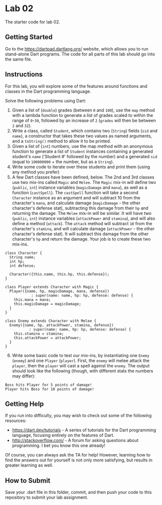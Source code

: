 # Lab 02
The starter code for lab 02.

## Getting Started
Go to the https://dartpad.dartlang.org/ website, which allows you to run stand-alone Dart programs.  The code for all parts of this lab should go into the same file.

## Instructions
For this lab, you will explore some of the features around functions and classes in the Dart programming language.
 
Solve the following problems using Dart:

1. Given a list of (`double`) grades (between `0` and `100`), use the `map` method with a lambda function to generate a list of grades scaled to within the range of `0`-`30`, followed by an increase of `2` (`grades` will then be between `2` and `32`).
2. Write a class, called `Student`, which contains two (`String`) fields (`sid` and `name`), a constructor that takes these two values as named arguments, and a `toString()` method to allow it to be printed.
3. Given a list of (`int`) numbers, use the map method with an anonymous function to generate a list of `Student` instances containing a generated student's `name` ('Student #' followed by the number) and a generated `sid` (equal to `100000000` + the number, but as a `String`).
4. Write some code to iterate over these students and print them (using any method you prefer)
5. A few Dart classes have been defined, below.  The 2nd and 3rd classes use two mix-ins called `Magic` and `Melee`.  The `Magic` mix-in will define two (`public`, `int`) instance variables (`magicDamage` and `mana`), as well as a function (`castSpell`).  The `castSpell` function will take a second `Character` instance as an argument and will subtract 10 from the character's `mana`, and calculate damage (`magicDamage` - the other character's defense stat), subtracting this damage from their `hp` and returning the damage.  The `Melee` mix-in will be similar.  It will have two (`public`, `int`) instance variables (`attackPower` and `stamina`), and will also define a method (`attack`).  The `attack` method will subtract `10` from the character's `stamina`, and will calculate damage (`attackPower` - the other character's defense stat).  It will subtract this damage from the other character's `hp` and return the damage.  Your job is to create these two mix-ins.

```
class Character {
  String name;
  int hp;
  int defense;
  
  Character({this.name, this.hp, this.defense});
}

class Player extends Character with Magic {
  Player({name, hp, magicDamage, mana, defense}) 
            : super(name: name, hp: hp, defense: defense) {
    this.mana = mana;
    this.magicDamage = magicDamage;
  }
}

class Enemy extends Character with Melee {
  Enemy({name, hp, attackPower, stamina, defense}) 
           : super(name: name, hp: hp, defense: defense) {
    this.stamina = stamina;
    this.attackPower = attackPower;
  }
}
```

6.	Write some basic code to test our mix-ins, by instantiating one `Enemy` (`enemy`) and one `Player` (`player`).  First, the `enemy` will melee attack the `player`, then the `player` will cast a spell against the `enemy`.  The output should look like the following (though, with different stats the numbers may differ):

```
Boss hits Player for 5 points of damage!
Player hits Boss for 10 points of damage!
```

## Getting Help
If you run into difficulty, you may wish to check out some of the following resources:

- https://dart.dev/tutorials - A series of tutorials for the Dart programming language, focusing entirely on the features of Dart.
- http://stackoverflow.com/ - A forum for asking questions about programming.  I bet you know this one already!

Of course, you can always ask the TA for help!  However, learning how to find the answers out for yourself is not only more satisfying, but results in greater learning as well.

## How to Submit
Save your .dart file in this folder, commit, and then push your code to this repository to submit your lab assignment.